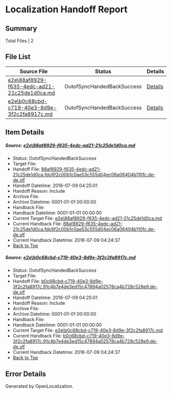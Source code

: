 # <a name='report-top'></a> Localization Handoff Report

## Summary
 Total Files | 2

## File List
 Source File | Status | Details 
 ----------- | ------ | ------- 
 [e2e\88af8929-f635-4edc-ad21-21c25de1d0ca.md](https://github.com/OpenLocalizationTestOrg/oltest/blob/0aa469226714464260b348631165fca94b58e854/e2e/88af8929-f635-4edc-ad21-21c25de1d0ca.md) | OutofSyncHandedBackSuccess | [Details](#e00364e44073c3a6c78d89711cb8fa43e79fb6542)
 [e2e\b0c68cbd-c719-40e3-8d9e-3f2c2fa8917c.md](https://github.com/OpenLocalizationTestOrg/oltest/blob/0aa469226714464260b348631165fca94b58e854/e2e/b0c68cbd-c719-40e3-8d9e-3f2c2fa8917c.md) | OutofSyncHandedBackSuccess | [Details](#4c339833171ddf0fc46c62ac169f0223a9b3efd83)

## Item Details
##### <a name='e00364e44073c3a6c78d89711cb8fa43e79fb6542'></a> Source: [e2e\88af8929-f635-4edc-ad21-21c25de1d0ca.md](https://github.com/OpenLocalizationTestOrg/oltest/blob/0aa469226714464260b348631165fca94b58e854/e2e/88af8929-f635-4edc-ad21-21c25de1d0ca.md)
* Status: OutofSyncHandedBackSuccess
* Target File: 
* Handoff File: [88af8929-f635-4edc-ad21-21c25de1d0ca.fdc6f2c00b1c0ae53c555d04ec06a06404b110fc.de-de.xlf](https://github.com/OpenLocalizationTestOrg/olhandoff-e2e/blob/dfadbaaf2aedcf4717e1e2ee90e4ea94a9da653b/ol-handoff/OpenLocalizationTestOrg/oltest-dede-fly/ci/ht/88af8929-f635-4edc-ad21-21c25de1d0ca.fdc6f2c00b1c0ae53c555d04ec06a06404b110fc.de-de.xlf)
* Handoff Datetime: 2016-07-09 04:25:01
* Handoff Reason: Include
* Archive File: 
* Archive Datetime: 0001-01-01 00:00:00
* Handback File: 
* Handback Datetime: 0001-01-01 00:00:00
* Current Target File: [e2e\88af8929-f635-4edc-ad21-21c25de1d0ca.md](https://github.com/OpenLocalizationTestOrg/oltest-dede-fly/blob/206fa7a845dc7f33762f02b346805bcf833b7b42/e2e/88af8929-f635-4edc-ad21-21c25de1d0ca.md)
* Current Handback File: [88af8929-f635-4edc-ad21-21c25de1d0ca.fdc6f2c00b1c0ae53c555d04ec06a06404b110fc.de-de.xlf](https://github.com/OpenLocalizationTestOrg/olhandback-e2e/blob/348e4e9f481cec454c20f3683142a2d72fff2f00/ol-handback/OpenLocalizationTestOrg/oltest-dede-fly/ci/ht/88af8929-f635-4edc-ad21-21c25de1d0ca.fdc6f2c00b1c0ae53c555d04ec06a06404b110fc.de-de.xlf)
* Current Handback Datetime: 2016-07-09 04:24:37
* [Back to Top](#report-top)

##### <a name='4c339833171ddf0fc46c62ac169f0223a9b3efd83'></a> Source: [e2e\b0c68cbd-c719-40e3-8d9e-3f2c2fa8917c.md](https://github.com/OpenLocalizationTestOrg/oltest/blob/0aa469226714464260b348631165fca94b58e854/e2e/b0c68cbd-c719-40e3-8d9e-3f2c2fa8917c.md)
* Status: OutofSyncHandedBackSuccess
* Target File: 
* Handoff File: [b0c68cbd-c719-40e3-8d9e-3f2c2fa8917c.91c4b7e4de3ed15c47894a02578ca4b728c528e9.de-de.xlf](https://github.com/OpenLocalizationTestOrg/olhandoff-e2e/blob/dfadbaaf2aedcf4717e1e2ee90e4ea94a9da653b/ol-handoff/OpenLocalizationTestOrg/oltest-dede-fly/ci/ht/b0c68cbd-c719-40e3-8d9e-3f2c2fa8917c.91c4b7e4de3ed15c47894a02578ca4b728c528e9.de-de.xlf)
* Handoff Datetime: 2016-07-09 04:25:01
* Handoff Reason: Include
* Archive File: 
* Archive Datetime: 0001-01-01 00:00:00
* Handback File: 
* Handback Datetime: 0001-01-01 00:00:00
* Current Target File: [e2e\b0c68cbd-c719-40e3-8d9e-3f2c2fa8917c.md](https://github.com/OpenLocalizationTestOrg/oltest-dede-fly/blob/206fa7a845dc7f33762f02b346805bcf833b7b42/e2e/b0c68cbd-c719-40e3-8d9e-3f2c2fa8917c.md)
* Current Handback File: [b0c68cbd-c719-40e3-8d9e-3f2c2fa8917c.91c4b7e4de3ed15c47894a02578ca4b728c528e9.de-de.xlf](https://github.com/OpenLocalizationTestOrg/olhandback-e2e/blob/348e4e9f481cec454c20f3683142a2d72fff2f00/ol-handback/OpenLocalizationTestOrg/oltest-dede-fly/ci/ht/b0c68cbd-c719-40e3-8d9e-3f2c2fa8917c.91c4b7e4de3ed15c47894a02578ca4b728c528e9.de-de.xlf)
* Current Handback Datetime: 2016-07-09 04:24:37
* [Back to Top](#report-top)


## Error Details

Generated by OpenLocalization.
